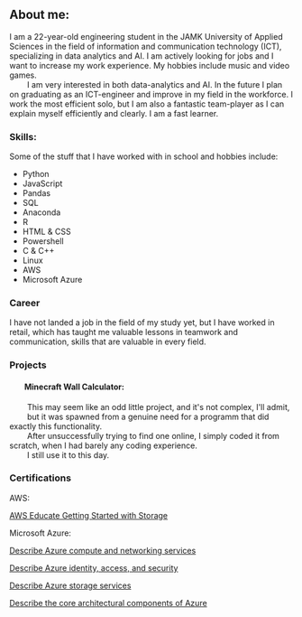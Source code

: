 ## About me:

I am a 22-year-old engineering student in the JAMK University of Applied Sciences in the field of information and communication technology (ICT), specializing in data analytics and AI. I am actively looking for jobs and I want to increase my work experience. My hobbies include music and video games.<br />
&nbsp; &nbsp; &nbsp; &nbsp; I am very interested in both data-analytics and AI. In the future I plan on graduating as an ICT-engineer and improve in my field in the workforce. I work the most efficient solo, but I am also a fantastic team-player as I can explain myself efficiently and clearly. I am a fast learner.

### Skills:

Some of the stuff that I have worked with in school and hobbies include:

- Python
- JavaScript
- Pandas
- SQL
- Anaconda
- R
- HTML & CSS
- Powershell
- C & C++
- Linux
- AWS
- Microsoft Azure

### Career

I have not landed a job in the field of my study yet, but I have worked in retail, which has taught me valuable lessons in teamwork and communication, skills that are valuable in every field.

### Projects

#### &nbsp; &nbsp; &nbsp; &nbsp; Minecraft Wall Calculator:

&nbsp; &nbsp; &nbsp; &nbsp; This may seem like an odd little project, and it's not complex, I'll admit,<br />
&nbsp; &nbsp; &nbsp; &nbsp; but it was spawned from a genuine need for a programm that did exactly this functionality.<br />
&nbsp; &nbsp; &nbsp; &nbsp; After unsuccessfully trying to find one online, I simply coded it from scratch, when I had barely any coding experience.<br />
&nbsp; &nbsp; &nbsp; &nbsp; I still use it to this day.

### Certifications

AWS:

[AWS Educate Getting Started with Storage](https://www.credly.com/badges/ce252c5b-843a-4669-a558-e5898dcd6d8b)

Microsoft Azure:

[Describe Azure compute and networking services](https://learn.microsoft.com/api/achievements/share/en-us/Student-5931/J6FQ7EGT?sharingId=B8BDAF23387CC679)

[Describe Azure identity, access, and security](https://learn.microsoft.com/en-us/users/student-5931/achievements/ejuafl4p?ref=https%3A%2F%2Fwww.linkedin.com%2F)

[Describe Azure storage services](https://learn.microsoft.com/en-us/users/student-5931/achievements/24gfhqqv?ref=https%3A%2F%2Fwww.linkedin.com%2F)

[Describe the core architectural components of Azure](https://learn.microsoft.com/en-us/users/student-5931/achievements/ejufw8sp?ref=https%3A%2F%2Fwww.linkedin.com%2F)
